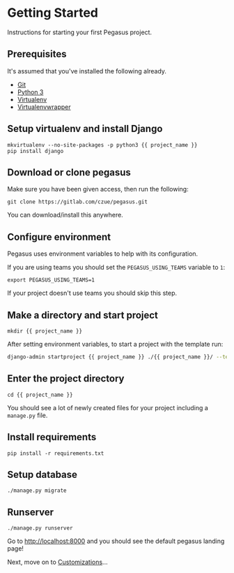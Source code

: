 Getting Started
===============

Instructions for starting your first Pegasus project.

## Prerequisites

It's assumed that you've installed the following already.

- [Git](https://git-scm.com/book/en/v2/Getting-Started-Installing-Git)
- [Python 3](https://www.python.org/downloads/)
- [Virtualenv](https://virtualenv.pypa.io/en/stable/)
- [Virtualenvwrapper](https://virtualenvwrapper.readthedocs.io/en/latest/)

## Setup virtualenv and install Django

```
mkvirtualenv --no-site-packages -p python3 {{ project_name }}
pip install django
```

## Download or clone pegasus

Make sure you have been given access, then run the following:

```
git clone https://gitlab.com/czue/pegasus.git
```

You can download/install this anywhere.

## Configure environment

Pegasus uses environment variables to help with its configuration.

If you are using teams you should set the `PEGASUS_USING_TEAMS` variable to `1`:

```
export PEGASUS_USING_TEAMS=1
```

If your project doesn't use teams you should skip this step.

## Make a directory and start project

```
mkdir {{ project_name }}
```

After setting environment variables, to start a project with the template run:

```bash
django-admin startproject {{ project_name }} ./{{ project_name }}/ --template=pegasus/ --extension=py --name=assets/index.js,package.json,README.md
```

## Enter the project directory

```
cd {{ project_name }}
```

You should see a lot of newly created files for your project including a `manage.py` file.

## Install requirements

```
pip install -r requirements.txt
```

## Setup database

```
./manage.py migrate
```

## Runserver

```
./manage.py runserver
```

Go to [http://localhost:8000](http://localhost:8000) and you should see the default pegasus landing page!

Next, move on to [Customizations](/customizations)...
